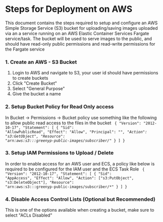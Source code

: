 # Steps for Deployment on AWS

This document contains the steps required to setup and configure an AWS Simple Storage Service (S3)
bucket for uploading/saving images uploaded via an a service running on an AWS Elastic
Container Services Fargate service/task. The bucket will be used to serve images to the public, and should
have read-only public permissions and read-write permissions for the Fargate service

### 1. Create an AWS - S3 Bucket
  1. Login to AWS and navigate to S3, your user id should have permissions to create buckets
2. Click "Create Bucket"
3. Select "General Purpose"
4. Give the bucket a name
### 2. Setup Bucket Policy for Read Only access
In Bucket -> Permissions -> Bucket policy use something like the following to allow public read 
access to the files in the bucket
<code>
{
"Version": "2012-10-17",
"Statement": [
{
"Sid": "AllowPublicRead",
"Effect": "Allow",
"Principal": "*",
"Action": "s3:GetObject",
"Resource": "arn:aws:s3:::greenyp-public-images/subscriber/*"
}
]
}
</code>
### 3. Setup IAM Permissions to Upload / Delete
In order to enable access for an AWS user and ECS, a policy like below is required to be configured for the IAM user and the ECS Task Role
<code>
{
"Version": "2012-10-17",
"Statement": [
{
"Sid": "AppAccess",
"Effect": "Allow",
"Action": ["s3:PutObject", "s3:DeleteObject"],
"Resource": "arn:aws:s3:::greenyp-public-images/subscriber/*"
}
]
}
</code>
### 4. Disable Access Control Lists (Optional but Recommended)
   This is one of the options available when creating a bucket, make sure to select "ACLs Disabled"
